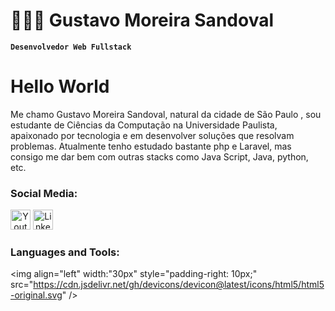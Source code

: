# 👨🏻‍💻 Gustavo Moreira Sandoval

**`Desenvolvedor Web Fullstack`**
<h1> Hello World </h1>

Me chamo Gustavo Moreira Sandoval, natural da cidade de São Paulo , sou estudante de Ciências da Computação na Universidade Paulista, apaixonado por tecnologia e em desenvolver soluções que resolvam problemas. Atualmente tenho estudado bastante php e Laravel, mas consigo me dar bem com outras stacks como Java Script, Java, python, etc.

<h3 align="left">Social Media:</h3>
<p align="left">
  <a align="center" href="https://www.youtube.com/@gustavosandoval8044"><img width="32px" alt="Youtube" title="Youtube" src="https://i.imgur.com/qiXu7b2.png"/></a>
  <a align="center" href="https://www.linkedin.com/in/gustavo-sandoval-a961302a1/"><img width="32px" alt="LinkedIn" title="LinkedIn" src="https://i.imgur.com/yRpa1dQ.png"/></a>
</p>


<h3 align="left">Languages and Tools:</h3>

<img 
  align="left"
  width:"30px"
  style="padding-right: 10px;"
  src="https://cdn.jsdelivr.net/gh/devicons/devicon@latest/icons/html5/html5-original.svg" />
          
          

